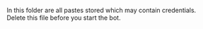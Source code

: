 In this folder are all pastes stored which may contain credentials.  
Delete this file before you start the bot.
